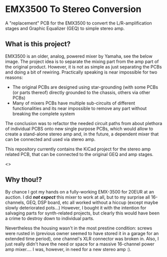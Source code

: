 # EMX3500 To Stereo Conversion

A "replacement" PCB for the EMX3500 to convert the L/R-amplification stages and Graphic Equalizer (GEQ) to simple stereo amp.

## What is this project?
EMX3500 is an older, analog, powered mixer by Yamaha, see the below image.
The project idea is to separate the mixing part from the amp part of the original product.
However, it is not as simple as just separating the PCBs and doing a bit of rewiring.
Practically speaking is near impossible for two reasons:
* The original PCBs are designed using star-grounding (with some PCBs (or parts thereof) directly grounded to the chassis, others via other PCBs)
* Many of mixers PCBs have multiple sub-circuits of different functionalities and its near impossible to remove any part without breaking the complete system

The conclusion was to refactor the needed circuit paths from about plethora of individual PCBS onto new single purpose PCBs, which would allow to create a stand-alone stereo amp and, in the future, a dependent mixer that can be connected and used via stereo amp.

This repository currently contains the KiCad project for the stereo amp related PCB, that can be connected to the original GEQ and amp stages.


<<TODO IMAGE OF EMX HERE>>


## Why thou!?
By chance I got my hands on a fully-working EMX-3500 for 20EUR at an auction.
I did ***not expect*** this mixer to work at all, but to my surprise all 16-channels, GEQ, DSP board, etc all worked without a hiccup (except maybe slowly deteriorated pots...)
However, I bought it with the intention for salvaging parts for synth-related projects, but clearly this would have been a crime to destroy down to individual parts.

Nevertheless the housing wasn't in the most prestine condition: screws were rusted in (previous owner seemed to have stored it in a garage for an extended time period), one channel's XLR connector was broken in.
Also, I just really didn't have the need or space for a massive 16-channel power amp mixer.... I was, however, in need for a new stereo amp :).

